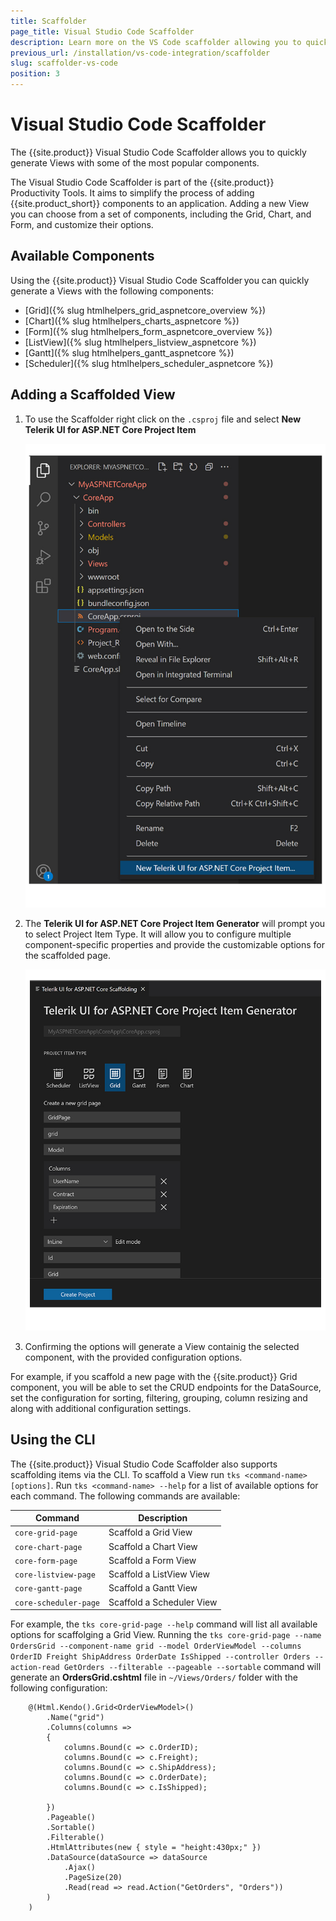 ```yaml
---
title: Scaffolder
page_title: Visual Studio Code Scaffolder
description: Learn more on the VS Code scaffolder allowing you to quickly generate Views with some of the most popular Telerik UI for ASP.NET Core components.
previous_url: /installation/vs-code-integration/scaffolder
slug: scaffolder-vs-code
position: 3
---
```


# Visual Studio Code Scaffolder

The {{site.product}} Visual Studio Code Scaffolder allows you to quickly generate Views with some of the most popular components.

The Visual Studio Code Scaffolder is part of the  {{site.product}} Productivity Tools. It aims to simplify the process of adding {{site.product_short}} components to an application. Adding a new View you can choose from a set of components, including the Grid, Chart, and Form, and customize their options.

## Available Components

Using the {{site.product}} Visual Studio Code Scaffolder you can quickly generate a Views with the following components:

* [Grid]({% slug htmlhelpers_grid_aspnetcore_overview %})
* [Chart]({% slug htmlhelpers_charts_aspnetcore %})
* [Form]({% slug htmlhelpers_form_aspnetcore_overview %})
* [ListView]({% slug htmlhelpers_listview_aspnetcore %})
* [Gantt]({% slug htmlhelpers_gantt_aspnetcore %})
* [Scheduler]({% slug htmlhelpers_scheduler_aspnetcore %})

## Adding a Scaffolded View

1. To use the Scaffolder right click on the `.csproj` file and select **New Telerik UI for ASP.NET Core Project Item**

    ![{{ site.product_short }} scaffolder-context-menu](images/aspnetcore-scaffolder-context-menu.jpg)

1. The **Telerik UI for ASP.NET Core Project Item Generator** will prompt you to select Project Item Type. It will allow you to configure multiple component-specific properties and provide the customizable options for the scaffolded page.

    ![{{ site.product_short }} scaffolder](images/aspnetcore-scaffolder.jpg)

1. Confirming the options will generate a View containig the selected component, with the provided configuration options.

For example, if you scaffold a new page with the {{site.product}} Grid component, you will be able to set the CRUD endpoints for the DataSource, set the configuration for sorting, filtering, grouping, column resizing and along with additional configuration settings.

## Using the CLI

The {{site.product}} Visual Studio Code Scaffolder also supports scaffolding items via the CLI. To scaffold a View run `tks <command-name> [options]`. Run `tks <command-name> --help` for a list of available options for each command. The following commands are available:

| Command | Description |
|---|---|
|`core-grid-page`       | Scaffold a Grid View      |
|`core-chart-page`      | Scaffold a Chart View     |
|`core-form-page`       | Scaffold a Form View      |
|`core-listview-page`   | Scaffold a ListView View  |
|`core-gantt-page`      | Scaffold a Gantt View     |
|`core-scheduler-page`  | Scaffold a Scheduler View |

For example, the `tks core-grid-page --help` command will list all available options for scaffolging a Grid View. Running the `tks core-grid-page --name OrdersGrid --component-name grid --model OrderViewModel --columns OrderID Freight ShipAddress OrderDate IsShipped --controller Orders --action-read GetOrders --filterable --pageable --sortable` command will generate an **OrdersGrid.cshtml** file in `~/Views/Orders/` folder with the following configuration:

```HtmlHelper
    @(Html.Kendo().Grid<OrderViewModel>()
        .Name("grid")
        .Columns(columns =>
        {
            columns.Bound(c => c.OrderID);
            columns.Bound(c => c.Freight);
            columns.Bound(c => c.ShipAddress);
            columns.Bound(c => c.OrderDate);
            columns.Bound(c => c.IsShipped);
        
        })
        .Pageable()
        .Sortable()
        .Filterable()
        .HtmlAttributes(new { style = "height:430px;" })
        .DataSource(dataSource => dataSource
            .Ajax()
            .PageSize(20)
            .Read(read => read.Action("GetOrders", "Orders"))
        )
    )
```
